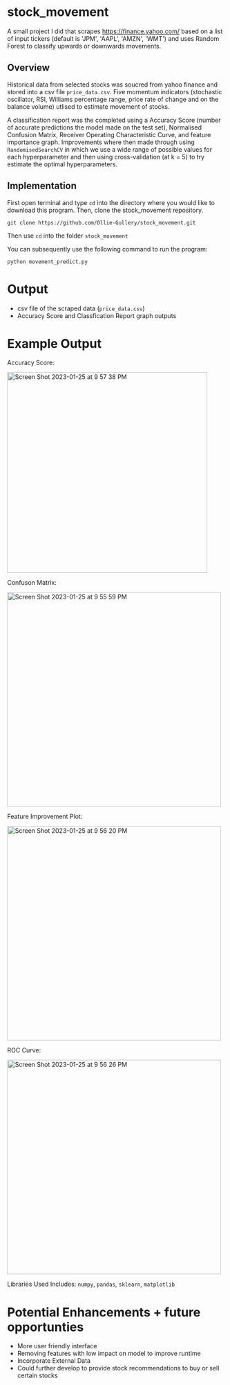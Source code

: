 # stock_movement
A small project I did that scrapes https://finance.yahoo.com/ based on a list of input tickers (default is 'JPM', 'AAPL', 'AMZN', 'WMT') and uses Random Forest to classify upwards or downwards movements.

## Overview
Historical data from selected stocks was soucred from yahoo finance and stored into a csv file `price_data.csv`. Five momentum indicators (stochastic oscillator, RSI, Williams percentage range, 
price rate of change and on the balance volume) utlised to estimate movement of stocks. 

A classification report was the completed using a Accuracy Score (number of accurate predictions the model made on the test set),
Normalised Confusion Matrix, Receiver Operating Characteristic Curve, and feature importance graph. Improvements where then made through using `RandomisedSearchCV` in which we use a wide range of possible values for each hyperparameter and then using cross-validation (at k = 5) to try estimate the optimal hyperparameters.

## Implementation

First open terminal and type `cd` into the directory where you would like to download this program. Then, clone the stock_movement repository.

```
git clone https://github.com/Ollie-Gullery/stock_movement.git
```
Then use `cd` into the folder `stock_movement`

You can subsequently use the following command to run the program:
```
python movement_predict.py
```

# Output
* csv file of the scraped data (`price_data.csv`)
* Accuracy Score and Classfication Report graph outputs

# Example Output
Accuracy Score:


<img width="463" alt="Screen Shot 2023-01-25 at 9 57 38 PM" src="https://user-images.githubusercontent.com/115392875/214768733-7a37c704-a21b-4de6-9fd5-24924f97c9a0.png">




Confuson Matrix:


<img width="495" alt="Screen Shot 2023-01-25 at 9 55 59 PM" src="https://user-images.githubusercontent.com/115392875/214768652-aac13ab5-16e2-46b2-be86-717124b9837f.png">




Feature Improvement Plot:


<img width="495" alt="Screen Shot 2023-01-25 at 9 56 20 PM" src="https://user-images.githubusercontent.com/115392875/214768767-4d89b153-b603-4a3f-9f27-fde44ea7666b.png">



ROC Curve:


<img width="495" alt="Screen Shot 2023-01-25 at 9 56 26 PM" src="https://user-images.githubusercontent.com/115392875/214768770-8e0f888a-6201-4fce-a6e6-aec9685553e5.png">



Libraries Used Includes: `numpy`, `pandas`, `sklearn`, `matplotlib` 

# Potential Enhancements + future opportunties
* More user friendly interface
* Removing features with low impact on model to improve runtime
* Incorporate External Data
* Could further develop to provide stock recommendations to buy or sell certain stocks


